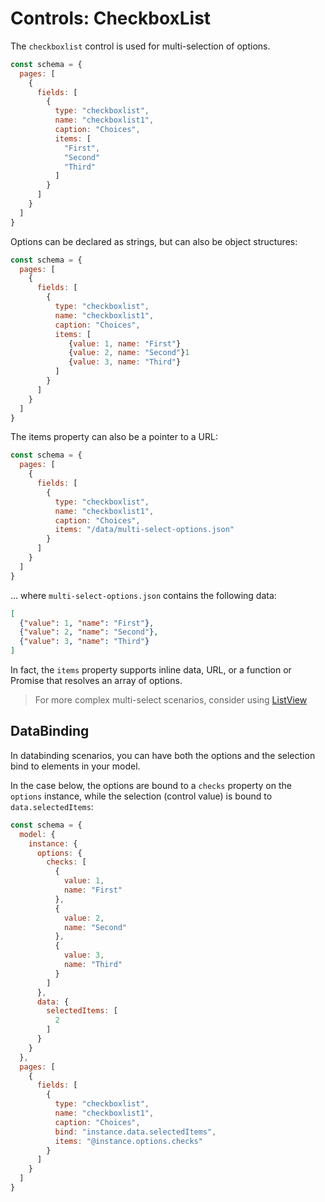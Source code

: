 # Controls: CheckboxList

The ```checkboxlist``` control is used for multi-selection of options.

```js
const schema = {
  pages: [
    {
      fields: [
        {
          type: "checkboxlist",
          name: "checkboxlist1",
          caption: "Choices",
          items: [
            "First",
            "Second"
            "Third"
          ]
        }
      ]
    }
  ]
}
```

Options can be declared as strings, but can also be object structures:

```js
const schema = {
  pages: [
    {
      fields: [
        {
          type: "checkboxlist",
          name: "checkboxlist1",
          caption: "Choices",
          items: [
             {value: 1, name: "First"}
             {value: 2, name: "Second"}1
             {value: 3, name: "Third"}
          ]
        }
      ]
    }
  ]
}
```

The items property can also be a pointer to a URL:

```js
const schema = {
  pages: [
    {
      fields: [
        {
          type: "checkboxlist",
          name: "checkboxlist1",
          caption: "Choices",
          items: "/data/multi-select-options.json"
        }
      ]
    }
  ]
}
```

... where ```multi-select-options.json``` contains the following data:

```json
[
  {"value": 1, "name": "First"},
  {"value": 2, "name": "Second"},
  {"value": 3, "name": "Third"}
]
```

In fact, the ```items``` property supports inline data, URL, or a function or Promise that resolves an array of options.

> For more complex multi-select scenarios, consider using [ListView](./listview-control.md)

## DataBinding

In databinding scenarios, you can have both the options and the selection bind to elements in your model.

In the case below, the options are bound to a ```checks``` property on the ```options``` instance, while the selection (control value) is bound to ```data.selectedItems```:

```js
const schema = {
  model: {
    instance: {
      options: {
        checks: [
          {
            value: 1,
            name: "First"
          },
          {
            value: 2,
            name: "Second"
          },
          {
            value: 3,
            name: "Third"
          }
        ]
      },
      data: {
        selectedItems: [
          2
        ]
      }
    }
  },
  pages: [
    {
      fields: [
        {
          type: "checkboxlist",
          name: "checkboxlist1",
          caption: "Choices",
          bind: "instance.data.selectedItems",
          items: "@instance.options.checks"
        }
      ]
    }
  ]
}
```
